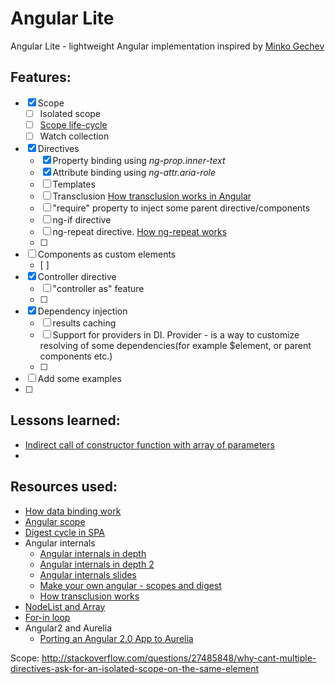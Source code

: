 
# Angular Lite

Angular Lite - lightweight Angular implementation inspired by [Minko Gechev](http://blog.mgechev.com/2015/03/09/build-learn-your-own-light-lightweight-angularjs)

## Features:
 - [x] Scope
   - [ ] Isolated scope
   - [ ] [Scope life-cycle](https://docs.angularjs.org/guide/scope)
   - [ ] Watch collection
 - [x] Directives
   - [x] Property binding using *ng-prop.inner-text*
   - [x] Attribute binding using *ng-attr.aria-role*
   - [ ] Templates
   - [ ] Transclusion [How transclusion works in Angular](http://teropa.info/blog/2015/06/09/transclusion.html)
   - [ ] "require" property to inject some parent directive/components
   - [ ] ng-if directive
   - [ ] ng-repeat directive. [How ng-repeat works](https://code.angularjs.org/1.4.9/docs/guide/compiler)
   - [ ]
 - [ ] Components as custom elements
   - [ ]
 - [x] Controller directive
   - [ ] "controller as" feature
   - [ ]
 - [x] Dependency injection
   - [ ] results caching
   - [ ] Support for providers in DI. Provider - is a way to customize resolving of some dependencies(for example $element, or parent components etc.)
   - [ ]
 - [ ] Add some examples
 - [ ]

## Lessons learned:
 - [Indirect call of constructor function with array of parameters](http://stackoverflow.com/a/8843181)
 -

## Resources used:
 - [How data binding work](http://stackoverflow.com/questions/9682092/how-does-data-binding-work-in-angularjs/9693933#9693933)
 - [Angular scope](https://docs.angularjs.org/guide/scope)
 - [Digest cycle in SPA](http://blog.bguiz.com/post/60397801810/digest-cycles-in-single-page-apps/)
 - Angular internals
   - [Angular internals in depth](https://www.smashingmagazine.com/2015/01/angularjs-internals-in-depth/)
   - [Angular internals in depth 2](https://www.smashingmagazine.com/2015/11/angularjs-internals-in-depth-part-2/)
   - [Angular internals slides](http://cvuorinen.github.io/angularjs-internals-slides/#/)
   - [Make your own angular - scopes and digest](http://teropa.info/blog/2013/11/03/make-your-own-angular-part-1-scopes-and-digest.html)
   - [How transclusion works](http://teropa.info/blog/2015/06/09/transclusion.html)
 - [NodeList and Array](https://toddmotto.com/a-comprehensive-dive-into-nodelists-arrays-converting-nodelists-and-understanding-the-dom/)
 - [For-in loop](https://developer.mozilla.org/en-US/docs/Web/JavaScript/Reference/Statements/for...in)
 - Angular2 and Aurelia
   - [Porting an Angular 2.0 App to Aurelia](http://eisenbergeffect.bluespire.com/porting-an-angular-2-0-app-to-aurelia/)

Scope:
http://stackoverflow.com/questions/27485848/why-cant-multiple-directives-ask-for-an-isolated-scope-on-the-same-element
